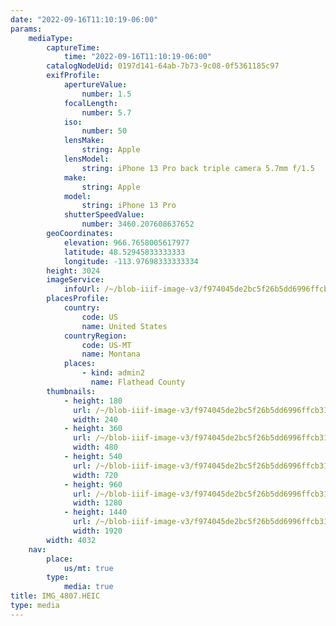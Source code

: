 ```yaml
---
date: "2022-09-16T11:10:19-06:00"
params:
    mediaType:
        captureTime:
            time: "2022-09-16T11:10:19-06:00"
        catalogNodeUid: 0197d141-64ab-7b73-9c08-0f5361185c97
        exifProfile:
            apertureValue:
                number: 1.5
            focalLength:
                number: 5.7
            iso:
                number: 50
            lensMake:
                string: Apple
            lensModel:
                string: iPhone 13 Pro back triple camera 5.7mm f/1.5
            make:
                string: Apple
            model:
                string: iPhone 13 Pro
            shutterSpeedValue:
                number: 3460.207608637652
        geoCoordinates:
            elevation: 966.7658005617977
            latitude: 48.52945833333333
            longitude: -113.97698333333334
        height: 3024
        imageService:
            infoUrl: /~/blob-iiif-image-v3/f974045de2bc5f26b5dd6996ffcb31d6af639cc00da8f468f2c4254295b6720e/info.json
        placesProfile:
            country:
                code: US
                name: United States
            countryRegion:
                code: US-MT
                name: Montana
            places:
                - kind: admin2
                  name: Flathead County
        thumbnails:
            - height: 180
              url: /~/blob-iiif-image-v3/f974045de2bc5f26b5dd6996ffcb31d6af639cc00da8f468f2c4254295b6720e/full/240%2C180/0/default.jpg
              width: 240
            - height: 360
              url: /~/blob-iiif-image-v3/f974045de2bc5f26b5dd6996ffcb31d6af639cc00da8f468f2c4254295b6720e/full/480%2C360/0/default.jpg
              width: 480
            - height: 540
              url: /~/blob-iiif-image-v3/f974045de2bc5f26b5dd6996ffcb31d6af639cc00da8f468f2c4254295b6720e/full/720%2C540/0/default.jpg
              width: 720
            - height: 960
              url: /~/blob-iiif-image-v3/f974045de2bc5f26b5dd6996ffcb31d6af639cc00da8f468f2c4254295b6720e/full/1280%2C960/0/default.jpg
              width: 1280
            - height: 1440
              url: /~/blob-iiif-image-v3/f974045de2bc5f26b5dd6996ffcb31d6af639cc00da8f468f2c4254295b6720e/full/1920%2C1440/0/default.jpg
              width: 1920
        width: 4032
    nav:
        place:
            us/mt: true
        type:
            media: true
title: IMG_4807.HEIC
type: media
---
```

